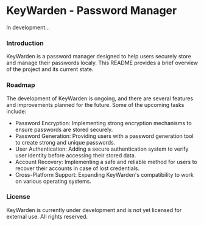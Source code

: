 # KeyWarden - Password Manager
In development...

### Introduction
KeyWarden is a password manager designed to help users securely store and manage their passwords localy. This README provides a brief overview of the project and its current state.

### Roadmap
The development of KeyWarden is ongoing, and there are several features and improvements planned for the future. Some of the upcoming tasks include:
- Password Encryption: Implementing strong encryption mechanisms to ensure passwords are stored securely.
- Password Generation: Providing users with a password generation tool to create strong and unique passwords.
- User Authentication: Adding a secure authentication system to verify user identity before accessing their stored data.
- Account Recovery: Implementing a safe and reliable method for users to recover their accounts in case of lost credentials.
- Cross-Platform Support: Expanding KeyWarden's compatibility to work on various operating systems.

### License
KeyWarden is currently under development and is not yet licensed for external use. All rights reserved.